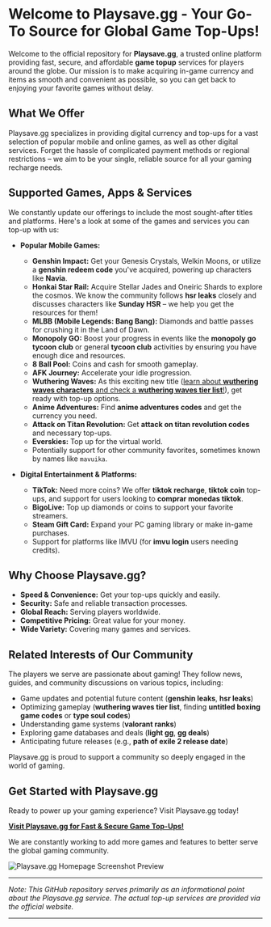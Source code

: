 # Welcome to Playsave.gg - Your Go-To Source for Global Game Top-Ups!

Welcome to the official repository for **Playsave.gg**, a trusted online platform providing fast, secure, and affordable **game topup** services for players around the globe. Our mission is to make acquiring in-game currency and items as smooth and convenient as possible, so you can get back to enjoying your favorite games without delay.

## What We Offer

Playsave.gg specializes in providing digital currency and top-ups for a vast selection of popular mobile and online games, as well as other digital services. Forget the hassle of complicated payment methods or regional restrictions – we aim to be your single, reliable source for all your gaming recharge needs.

## Supported Games, Apps & Services

We constantly update our offerings to include the most sought-after titles and platforms. Here's a look at some of the games and services you can top-up with us:

*   **Popular Mobile Games:**
    *   **Genshin Impact:** Get your Genesis Crystals, Welkin Moons, or utilize a **genshin redeem code** you've acquired, powering up characters like **Navia**.
    *   **Honkai Star Rail:** Acquire Stellar Jades and Oneiric Shards to explore the cosmos. We know the community follows **hsr leaks** closely and discusses characters like **Sunday HSR** – we help you get the resources for them!
    *   **MLBB (Mobile Legends: Bang Bang):** Diamonds and battle passes for crushing it in the Land of Dawn.
    *   **Monopoly GO:** Boost your progress in events like the **monopoly go tycoon club** or general **tycoon club** activities by ensuring you have enough dice and resources.
    *   **8 Ball Pool:** Coins and cash for smooth gameplay.
    *   **AFK Journey:** Accelerate your idle progression.
    *   **Wuthering Waves:** As this exciting new title ([learn about **wuthering waves characters** and check a **wuthering waves tier list**!](#related-interests-of-our-community)), get ready with top-up options.
    *   **Anime Adventures:** Find **anime adventures codes** and get the currency you need.
    *   **Attack on Titan Revolution:** Get **attack on titan revolution codes** and necessary top-ups.
    *   **Everskies:** Top up for the virtual world.
    *   Potentially support for other community favorites, sometimes known by names like `mavuika`.

*   **Digital Entertainment & Platforms:**
    *   **TikTok:** Need more coins? We offer **tiktok recharge**, **tiktok coin** top-ups, and support for users looking to **comprar monedas tiktok**.
    *   **BigoLive:** Top up diamonds or coins to support your favorite streamers.
    *   **Steam Gift Card:** Expand your PC gaming library or make in-game purchases.
    *   Support for platforms like IMVU (for **imvu login** users needing credits).

## Why Choose Playsave.gg?

*   **Speed & Convenience:** Get your top-ups quickly and easily.
*   **Security:** Safe and reliable transaction processes.
*   **Global Reach:** Serving players worldwide.
*   **Competitive Pricing:** Great value for your money.
*   **Wide Variety:** Covering many games and services.

## Related Interests of Our Community

The players we serve are passionate about gaming! They follow news, guides, and community discussions on various topics, including:

*   Game updates and potential future content (**genshin leaks**, **hsr leaks**)
*   Optimizing gameplay (**wuthering waves tier list**, finding **untitled boxing game codes** or **type soul codes**)
*   Understanding game systems (**valorant ranks**)
*   Exploring game databases and deals (**light gg**, **gg deals**)
*   Anticipating future releases (e.g., **path of exile 2 release date**)

Playsave.gg is proud to support a community so deeply engaged in the world of gaming.

## Get Started with Playsave.gg

Ready to power up your gaming experience? Visit Playsave.gg today!

[**Visit Playsave.gg for Fast & Secure Game Top-Ups!**](https://www.playsave.gg/)

We are constantly working to add more games and features to better serve the global gaming community.

![Playsave.gg Homepage Screenshot Preview](https://via.placeholder.com/800x400?text=Screenshot+of+Playsave.gg+Homepage+Here)

---

*Note: This GitHub repository serves primarily as an informational point about the Playsave.gg service. The actual top-up services are provided via the official website.*

---
